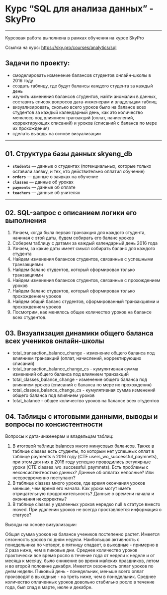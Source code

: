 # Курс “SQL для анализа данных” - SkyPro

---

Курсовая работа выполнена в рамках обучения на курсе SkyPro

Ссылка на курс: https://sky.pro/courses/analytics/sql

## Задачи по проекту:
- смоделировать изменение балансов студентов онлайн-школы в 2016 году
- создать таблицу, где будут балансы каждого студента за каждый день
- изучить изменения балансов студентов, найти аномалии в данных,
составить список вопросов дата-инженерам и владельцам таблиц
- визуализировать, сколько всего уроков было на балансе всех студентов за каждый календарный день,
как это количество менялось под влиянием транзакций (оплат, начислений, корректирующих списаний)
и уроков (списаний с баланса по мере их прохождения)
- сделать выводы на основе визуализации

---

## 01. Структура базы данных skyeng_db

- **`students`** — данные о студентах (потенциальных, которые только оставили заявку, и тех, кто действительно оплатил обучение)
- **`orders`** — данные о заявках на обучение
- **`classes`** — данные об уроках
- **`payments`** — данные об оплате
- **`teachers`** — данные об учителях

---

## 02. SQL-запрос с описанием логики его выполнения

1. Узнаем, когда была первая транзакция для каждого студента,
начиная с этой даты, будем собирать его баланс уроков
2. Соберем таблицу с датами за каждый календарный день 2016 года
3. Узнаем, за какие даты имеет смысл собирать баланс для каждого студента
4. Найдем изменения балансов студентов, связанные с успешными транзакциями
5. Найдем баланс студентов, который сформирован только транзакциями
6. Найдем изменения балансов студентов, связанные с прохождением уроков
7. Найдем баланс студентов, который сформирован только прохождением уроков
8. Найдем общий баланс студентов, сформированный транзакциями и прохождением уроков
9. Посмотрим, как менялось общее количество уроков на балансе всех студентов.


## 03. Визуализация динамики общего баланса всех учеников онлайн-школы

- total_transaction_balance_change - изменение общего баланса под влиянием транзакций (оплат, начислений, корректирующих списаний)
- total_transaction_balance_change_cs - кумулятивная сумма изменений общего баланса под влиянием транзакций
- total_classes_balance_change - изменение общего баланса под влиянием уроков (списаний с баланса по мере их прохождения)
- total_classes_balance_change_cs - кумулятивная сумма изменений общего баланса под влиянием уроков
- total_balance - общее количество уроков на балансе всех студентов

## 04. Таблицы с итоговыми данными, выводы и вопросы по консистентности

Вопросы к дата-инженерам и владельцам таблиц:

1. В итоговой таблице balances много минусовых балансов. 
Также в таблице classes есть студенты, по которым нет успешных оплат в таблице payments в 2016 году (CTE users_wo_successful_paymnets), 
при этом для них в 2016 году успешно проводились регулярные уроки (CTE classes_wo_successful_paymnets). 
Есть проблемы с неконсистентностью данных? Данные об оплатах неполные? Или несвоевременно поступают?
2. В таблице classes много уроков, где время окончания уроков меньше, чем время его начала.
Как уроки могут иметь отрицательную продолжительность? Данные о времени начала и окончания некорректны?
3. В таблице classes у удаленных уроков нередко null в статусе вместо moved.
При удалении уроков не всегда проставляется информация о статусе?

Выводы на основе визуализации:

Общая сумма уроков на балансе учеников постепенно растет.
Имеется сезонность уроков по дням недели. Наибольшая активность с понедельника по четверг,
в пятницу спадает, в выходные - примерно в 2 раза ниже, чем в пиковые дни.
Среднее количество уроков практически все время росло в течение года от недели к неделе и от месяца к месяцу, 
было снижение во время майских праздников, летом и во второй половине декабря.
Имеется сезонность оплат уроков по дням недели. 
Пиковый день - понедельник, меньше всего оплат производят в выходные - на треть ниже, чем в понедельник.
Среднее количество оплаченных уроков довольно стабильно росло в течение года,
был спад в марте, июле и декабре.
